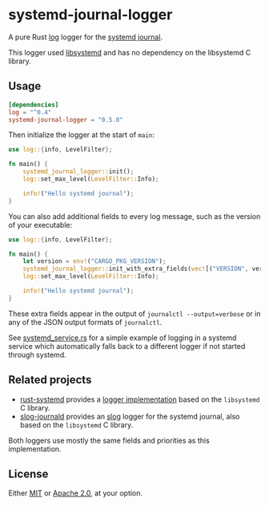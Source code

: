 # systemd-journal-logger

A pure Rust [log] logger for the [systemd journal][1].

This logger used [libsystemd](https://github.com/lucab/libsystemd-rs) and has no dependency on the libsystemd C library.

[log]: https://docs.rs/log
[1]: https://www.freedesktop.org/software/systemd/man/systemd-journald.service.html

## Usage

```toml
[dependencies]
log = "^0.4"
systemd-journal-logger = "0.5.0"
```

Then initialize the logger at the start of `main`:

```rust
use log::{info, LevelFilter};

fn main() {
    systemd_journal_logger::init();
    log::set_max_level(LevelFilter::Info);

    info!("Hello systemd journal");
}
```

You can also add additional fields to every log message, such as the version of your executable:

```rust
use log::{info, LevelFilter};

fn main() {
    let version = env!("CARGO_PKG_VERSION");
    systemd_journal_logger::init_with_extra_fields(vec![("VERSION", version)]).unwrap();
    log::set_max_level(LevelFilter::Info);

    info!("Hello systemd journal");
}
```

These extra fields appear in the output of `journalctl --output=verbose` or in any of the JSON output formats of `journalctl`.

See [systemd_service.rs](./examples/systemd_service.rs) for a simple example of logging in a systemd service which automatically falls back to a different logger if not started through systemd.

## Related projects

- [rust-systemd](https://github.com/jmesmon/rust-systemd) provides a [logger implementation][1] based on the `libsystemd` C library.
- [slog-journald](https://github.com/slog-rs/journald) provides an [slog] logger for the systemd journal, also based on the `libsystemd` C library.

Both loggers use mostly the same fields and priorities as this implementation.

[1]: https://docs.rs/systemd/0.8.2/systemd/journal/struct.JournalLog.html
[slog]: https://github.com/slog-rs/slog

## License

Either [MIT](./LICENSE-MIT) or [Apache 2.0](./LICENSE-APACHE-2.0), at your option.